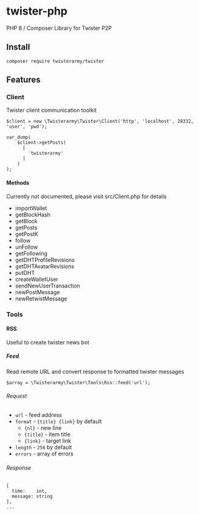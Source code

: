 # twister-php

PHP 8 / Composer Library for Twister P2P

## Install

`composer require twisterarmy/twister`

## Features

### Client

Twister client communication toolkit

```
$client = new \Twisterarmy\Twister\Client('http', 'localhost', 28332, 'user', 'pwd');

var_dump(
    $client->getPosts(
      [
        'twisterarmy'
      ]
    )
);
```

#### Methods

Currently not documented, please visit src/Client.php for details

* importWallet
* getBlockHash
* getBlock
* getPosts
* getPostK
* follow
* unFollow
* getFollowing
* getDHTProfileRevisions
* getDHTAvatarRevisions
* putDHT
* createWalletUser
* sendNewUserTransaction
* newPostMessage
* newRetwistMessage

### Tools

#### RSS

Useful to create twister news bot

##### Feed

Read remote URL and convert response to formatted twister messages

```
$array = \Twisterarmy\Twister\Tools\Rss::feed('url');
```

###### Request

* `url` - feed address
* `format` - `{title} {link}` by default
  + `{nl}` - new line
  + `{title}` - item title
  + `{link}` - target link
* `length` - `256` by default
* `errors` - array of errors

###### Response

```
[
  time:    int,
  message: string
],
...
```